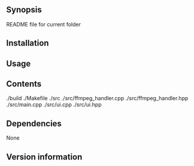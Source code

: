 ## Synopsis

README file for current folder

## Installation

## Usage

## Contents

./build
./Makefile
./src
./src/ffmpeg_handler.cpp
./src/ffmpeg_handler.hpp
./src/main.cpp
./src/ui.cpp
./src/ui.hpp

## Dependencies

None

## Version information
